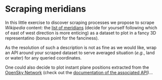 # Scraping meridians

In this little exercise to discover scraping processes we propose to scrape _Wikipedia_
content: the
[list of meridians](https://en.wikipedia.org/w/index.php?title=Category:Meridians_(geography))
(decide for yourself following which of east of west direction is more enticing) as a
dataset to plot in a fancy 3D representatino (bonus point for the fanciness).

As the resolution of such a description is not as fine as we would like, wrap an API
around your scraped dataset to serve averaged situation (_e.g._, land or water) for any
queried coordinates.

One could also decide to plot instant plane positions extracted from the
[OpenSky Network](https://opensky-network.org/) (check out the
[documentation of the associated API](https://opensky-network.org/apidoc/))...
